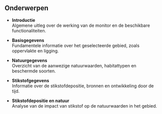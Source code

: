 ## Onderwerpen

- **Introductie**  
  Algemene uitleg over de werking van de monitor en de beschikbare functionaliteiten.

- **Basisgegevens**  
  Fundamentele informatie over het geselecteerde gebied, zoals oppervlakte en ligging.

- **Natuurgegevens**  
  Overzicht van de aanwezige natuurwaarden, habitattypen en beschermde soorten.

- **Stikstofgegevens**  
  Informatie over de stikstofdepositie, bronnen en ontwikkeling door de tijd.

- **Stikstofdepositie en natuur**  
  Analyse van de impact van stikstof op de natuurwaarden in het gebied.
